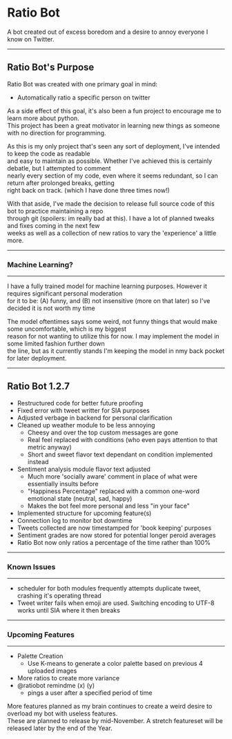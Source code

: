 # Ratio Bot

A bot created out of excess boredom and a desire to annoy everyone I know on Twitter.

---

## Ratio Bot's Purpose

Ratio Bot was created with one primary goal in mind:
  - Automatically ratio a specific person on twitter

As a side effect of this goal, it's also been a fun project to encourage me to learn more about python.  
This project has been a great motivator in learning new things as someone with no direction for programming.

As this is my only project that's seen any sort of deployment, I've intended to keep the code as readable  
and easy to maintain as possible. Whether I've achieved this is certainly debatle, but I attempted to comment  
nearly every section of my code, even where it seems redundant, so I can return after prolonged breaks, getting  
right back on track. (which I have done three times now!)  

With that aside, I've made the decision to release full source code of this bot to practice maintaining a repo  
through git (spoilers: im really bad at this). I have a lot of planned tweaks and fixes coming in the next few  
weeks as well as a collection of new ratios to vary the 'experience' a little more.

---

### Machine Learning?

---

I have a fully trained model for machine learning purposes. However it requires significant personal moderation  
for it to be: (A) funny, and (B) not insensitive (more on that later) so I've decided it is not worth my time  

The model oftentimes says some weird, not funny things that would make some uncomfortable, which is my biggest  
reason for not wanting to utilize this for now. I may implement the model in some limited fashion further down  
the line, but as it currently stands I'm keeping the model in nmy back pocket for later deployment.  

---

## Ratio Bot 1.2.7

  - Restructured code for better future proofing
  - Fixed error with tweet writter for SIA purposes
  - Adjusted verbage in backend for personal clarification
  - Cleaned up weather module to be less annoying
    - Cheesy and over the top custom messages are gone
    - Real feel replaced with conditions (who even pays attention to that metric anyway)
    - Short and sweet flavor text dependant on condition implemented instead
  - Sentiment analysis module flavor text adjusted
    - Much more 'socially aware' comment in place of what were essentially insults before
    - "Happiness Percentage" replaced with a common one-word emotional state (neutral, sad, happy)
    - Makes the bot feel more personal and less "in your face"
  - Implemented structure for upcoming feature(s)
  - Connection log to monitor bot downtime
  - Tweets collected are now timestamped for 'book keeping' purposes
  - Sentiment grades are now stored for potential longer peroid averages
  - Ratio Bot now only ratios a percentage of the time rather than 100%

---

### Known Issues

--- 

  - scheduler for both modules frequently attempts duplicate tweet, crashing it's operating thread
  - Tweet writer fails when emoji are used. Switching encoding to UTF-8 works until SIA where it then breaks

---

### Upcoming Features

---

  - Palette Creation
    - Use K-means to generate a color palette based on previous 4 uploaded images
  - More ratios to create more variance
  - @ratiobot remindme (x) (y)
    - pings a user after a specified period of time
 
More features planned as my brain continues to create a weird desire to overload my bot with useless features.  
These are planned to release by mid-November. A stretch featureset will be released later by the end of the Year.
